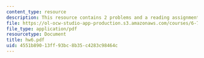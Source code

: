 ```yaml
---
content_type: resource
description: This resource contains 2 problems and a reading assignment.
file: https://ol-ocw-studio-app-production.s3.amazonaws.com/courses/6-776-high-speed-communication-circuits-spring-2005/4551b89013ff93bc8b35c4283c98464c_hw6.pdf
file_type: application/pdf
resourcetype: Document
title: hw6.pdf
uid: 4551b890-13ff-93bc-8b35-c4283c98464c
---
```

